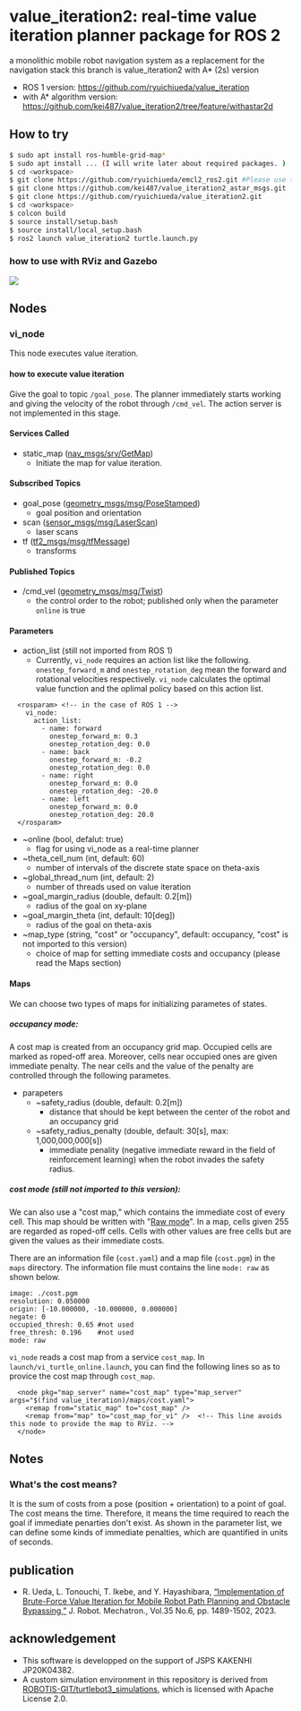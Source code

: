 # value_iteration2: real-time value iteration planner package for ROS 2

a monolithic mobile robot navigation system as a replacement for the navigation stack
this branch is value_iteration2 with A* (2s) version

* ROS 1 version: https://github.com/ryuichiueda/value_iteration
* with A\* algorithm version: https://github.com/kei487/value_iteration2/tree/feature/withastar2d

## How to try

```bash
$ sudo apt install ros-humble-grid-map*
$ sudo apt install ... (I will write later about required packages. )
$ cd <workspace>
$ git clone https://github.com/ryuichiueda/emcl2_ros2.git #Please use this version due to a problem of launch file.
$ git clone https://github.com/kei487/value_iteration2_astar_msgs.git
$ git clone https://github.com/ryuichiueda/value_iteration2.git
$ cd <workspace>
$ colcon build
$ source install/setup.bash
$ source install/local_setup.bash
$ ros2 launch value_iteration2 turtle.launch.py
```

### how to use with RViz and Gazebo

[![](https://img.youtube.com/vi/qNjMH5Ao6QM/0.jpg)](https://www.youtube.com/watch?v=qNjMH5Ao6QM)

## Nodes

### vi_node

This node executes value iteration.

#### how to execute value iteration

Give the goal to topic `/goal_pose`. The planner immediately starts working and giving the velocity of the robot through `/cmd_vel`. The action server is not implemented in this stage.

#### Services Called

* static_map ([nav_msgs/srv/GetMap](https://docs.ros2.org/foxy/api/nav_msgs/srv/GetMap.html))
    * Initiate the map for value iteration.

#### Subscribed Topics

* goal_pose ([geometry_msgs/msg/PoseStamped](https://docs.ros2.org/latest/api/geometry_msgs/msg/PoseStamped.html))
    * goal position and orientation
* scan ([sensor_msgs/msg/LaserScan](https://docs.ros2.org/latest/api/sensor_msgs/msg/LaserScan.html))
    * laser scans
* tf ([tf2_msgs/msg/tfMessage](https://docs.ros2.org/foxy/api/tf2_msgs/msg/TFMessage.html))
    * transforms

#### Published Topics

* /cmd_vel ([geometry_msgs/msg/Twist](https://docs.ros2.org/galactic/api/geometry_msgs/msg/Twist.html))
    * the control order to the robot; published only when the parameter `online` is true

#### Parameters

* action_list (still not imported from ROS 1)
    * Currently, `vi_node` requires an action list like the following. `onestep_forward_m` and `onestep_rotation_deg` mean the forward and rotational velocities respectively. `vi_node` calculates the optimal value function and the oplimal policy based on this action list.

```
  <rosparam> <!-- in the case of ROS 1 -->
    vi_node:
      action_list:
        - name: forward
          onestep_forward_m: 0.3
          onestep_rotation_deg: 0.0
        - name: back
          onestep_forward_m: -0.2
          onestep_rotation_deg: 0.0
        - name: right
          onestep_forward_m: 0.0
          onestep_rotation_deg: -20.0
        - name: left
          onestep_forward_m: 0.0
          onestep_rotation_deg: 20.0
  </rosparam>
```

* ~online (bool, defalut: true)
    * flag for using vi_node as a real-time planner
* ~theta_cell_num (int, default: 60) 
    * number of intervals of the discrete state space on theta-axis
* ~global_thread_num (int, default: 2) 
    * number of threads used on value iteration
* ~goal_margin_radius (double, default: 0.2[m]) 
    * radius of the goal on xy-plane
* ~goal_margin_theta (int, default: 10[deg]) 
    * radius of the goal on theta-axis
* ~map_type (string, "cost" or "occupancy", default: occupancy, "cost" is not imported to this version) 
    * choice of map for setting immediate costs and occupancy (please read the Maps section)

#### Maps

We can choose two types of maps for initializing parametes of states. 

##### occupancy mode: 

A cost map is created from an occupancy grid map. Occupied cells are marked as roped-off area. Moreover, cells near occupied ones are given immediate penalty. The near cells and the value of the penalty are controlled through the following parametes. 

* parapeters
    * ~safety_radius (double, default: 0.2[m]) 
        * distance that should be kept between the center of the robot and an occupancy grid 
    * ~safety_radius_penalty (double, default: 30[s], max: 1,000,000,000[s]) 
        * immediate penality (negative immediate reward in the field of reinforcement learning) when the robot invades the safety radius. 

##### cost mode (still not imported to this version):

We can also use a "cost map," which contains the immediate cost of every cell. This map should be written with "[Raw mode](http://wiki.ros.org/map_server#Raw)". In a map, cells given 255 are regarded as roped-off cells. Cells with other values are free cells but are given the values as their immediate costs. 

There are an information file (`cost.yaml`) and a map file (`cost.pgm`) in the `maps` directory. The information file must contains the line `mode: raw` as shown below.

```
image: ./cost.pgm
resolution: 0.050000
origin: [-10.000000, -10.000000, 0.000000]
negate: 0
occupied_thresh: 0.65 #not used
free_thresh: 0.196    #not used
mode: raw
```

`vi_node` reads a cost map from a service `cost_map`. In `launch/vi_turtle_online.launch`, you can find the following lines so as to provice the cost map through `cost_map`. 

```
  <node pkg="map_server" name="cost_map" type="map_server" args="$(find value_iteration)/maps/cost.yaml">
    <remap from="static_map" to="cost_map" />
    <remap from="map" to="cost_map_for_vi" />  <!-- This line avoids this node to provide the map to RViz. -->
  </node>
```

## Notes

### What's the cost means?

It is the sum of costs from a pose (position + orientation) to a point of goal. The cost means the time. Therefore, it means the time required to reach the goal if immediate penarties don't exist. As shown in the parameter list, we can define some kinds of immediate penalties, which are quantified in units of seconds. 

## publication

* R. Ueda, L. Tonouchi, T. Ikebe, and Y. Hayashibara, [“Implementation of Brute-Force Value Iteration for Mobile Robot Path Planning and Obstacle Bypassing,”](https://www.fujipress.jp/jrm/rb/robot003500061489/) J. Robot. Mechatron., Vol.35 No.6, pp. 1489-1502, 2023.

## acknowledgement

* This software is developped on the support of JSPS KAKENHI JP20K04382.
* A custom simulation environment in this repository is derived from [ROBOTIS-GIT/turtlebot3_simulations](https://github.com/ROBOTIS-GIT/turtlebot3_simulations), which is licensed with Apache License 2.0. 
